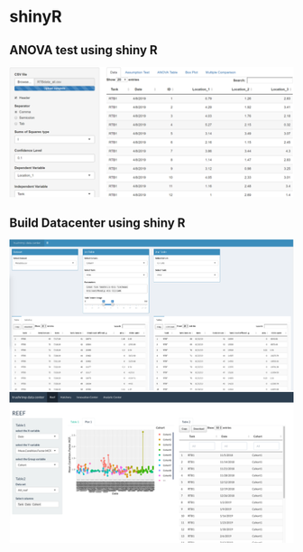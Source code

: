 # shinyR
## ANOVA test using shiny R

![Image of ShinyR](https://github.com/dana6691/shinyR/blob/master/shinyr.png)


## Build Datacenter using shiny R

![Image of ShinyR](https://github.com/dana6691/shinyR/blob/master/datacenter1.png)
![Image of ShinyR](https://github.com/dana6691/shinyR/blob/master/datacenter2.png)
